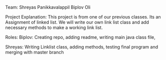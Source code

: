Team:
Shreyas Panikkavalappil
Biplov Oli

Project Explanation:
This project is from one of our previous classes. Its an Assignment of linked list.
We will write our own link list class and add necessary methods to make a working link list.

Roles:
Biplov:
Creating repo, adding readme, writing main java class file,

Shreyas:
Writing Linklist class, adding methods, testing final program and merging with master branch
